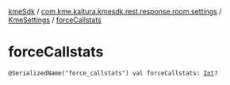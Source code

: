 [kmeSdk](../../index.md) / [com.kme.kaltura.kmesdk.rest.response.room.settings](../index.md) / [KmeSettings](index.md) / [forceCallstats](./force-callstats.md)

# forceCallstats

`@SerializedName("force_callstats") val forceCallstats: `[`Int`](https://kotlinlang.org/api/latest/jvm/stdlib/kotlin/-int/index.html)`?`